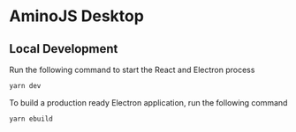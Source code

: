 # AminoJS Desktop

## Local Development
Run the following command to start the React and Electron process
```bash
yarn dev
```

To build a production ready Electron application, run the following command
```bash
yarn ebuild
```